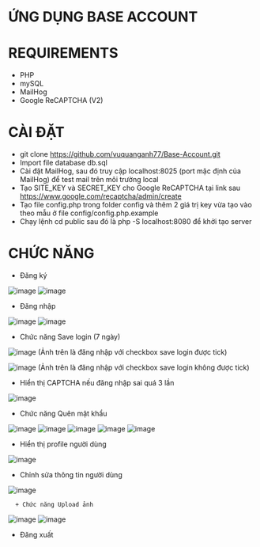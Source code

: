 # ỨNG DỤNG BASE ACCOUNT

# REQUIREMENTS
- PHP
- mySQL
- MailHog
- Google ReCAPTCHA (V2)

# CÀI ĐẶT
- git clone https://github.com/vuquanganh77/Base-Account.git
- Import file database db.sql
- Cài đặt MailHog, sau đó truy cập localhost:8025 (port mặc định của MailHog) để test mail trên môi trường local
- Tạo SITE_KEY và SECRET_KEY cho Google ReCAPTCHA tại link sau https://www.google.com/recaptcha/admin/create
- Tạo file config.php trong folder config và thêm 2 giá trị key vừa tạo vào theo mẫu ở file config/config.php.example
- Chạy lệnh cd public sau đó là php -S localhost:8080 để khởi tạo server

# CHỨC NĂNG
- Đăng ký
  
![image](https://github.com/vuquanganh77/Base-Account/assets/55951091/1132ee3f-2ab9-4721-86f5-3a96517ecff0)
![image](https://github.com/vuquanganh77/Base-Account/assets/55951091/91db2af2-f984-4ebb-a788-c26e9d7f6841)

- Đăng nhập
  
![image](https://github.com/vuquanganh77/Base-Account/assets/55951091/3b77b84d-2c62-49fa-96fb-d56396c9e374)
![image](https://github.com/vuquanganh77/Base-Account/assets/55951091/26ec6d79-416b-4089-ba43-4bf6b7d4d58f)

- Chức năng Save login (7 ngày)

![image](https://github.com/vuquanganh77/Base-Account/assets/55951091/9dc3e200-f239-4fd5-a425-844a29fbeb7e)
(Ảnh trên là đăng nhập với checkbox save login được tick)

![image](https://github.com/vuquanganh77/Base-Account/assets/55951091/8522d6d1-976c-4af2-a7c7-225abc06d4a8)
(Ảnh trên là đăng nhập với checkbox save login không được tick)

- Hiển thị CAPTCHA nếu đăng nhập sai quá 3 lần
  
![image](https://github.com/vuquanganh77/Base-Account/assets/55951091/ef052751-2ff8-41cd-b2b1-93c992261314)

- Chức năng Quên mật khẩu
  
![image](https://github.com/vuquanganh77/Base-Account/assets/55951091/49dd7a13-06dc-4fff-8c64-37a80b6de355)
![image](https://github.com/vuquanganh77/Base-Account/assets/55951091/4de4fad4-f9c4-46ca-9722-72428c5be8e3)
![image](https://github.com/vuquanganh77/Base-Account/assets/55951091/ad9b31b3-e211-4a91-a81e-46f23666dc9c)
![image](https://github.com/vuquanganh77/Base-Account/assets/55951091/24e2eae3-0709-4486-a16d-7367d289f621)
![image](https://github.com/vuquanganh77/Base-Account/assets/55951091/0e9431f9-a04f-4167-972f-ddfec8743a7d)



- Hiển thị profile người dùng
  
![image](https://github.com/vuquanganh77/Base-Account/assets/55951091/d22616ed-ef76-4ae3-acf5-e05dc2b3934f)

- Chỉnh sửa thông tin người dùng
  
![image](https://github.com/vuquanganh77/Base-Account/assets/55951091/6d49c644-8462-499f-b833-94b44688733a)


      + Chức năng Upload ảnh
  
  ![image](https://github.com/vuquanganh77/Base-Account/assets/55951091/64da2656-5d37-4769-ae82-3ea49cbda0e2)
  ![image](https://github.com/vuquanganh77/Base-Account/assets/55951091/edf373d5-2d49-4029-bfb9-567e3b668c01)

- Đăng xuất
